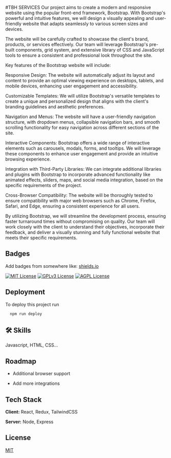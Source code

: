 #TBH SERVICES
Our project aims to create a modern and responsive website using the popular front-end framework, Bootstrap. With Bootstrap's powerful and intuitive features, we will design a visually appealing and user-friendly website that adapts seamlessly to various screen sizes and devices.

The website will be carefully crafted to showcase the client's brand, products, or services effectively. Our team will leverage Bootstrap's pre-built components, grid system, and extensive library of CSS and JavaScript tools to ensure a consistent and professional look throughout the site.

Key features of the Bootstrap website will include:

Responsive Design: The website will automatically adjust its layout and content to provide an optimal viewing experience on desktops, tablets, and mobile devices, enhancing user engagement and accessibility.

Customizable Templates: We will utilize Bootstrap's versatile templates to create a unique and personalized design that aligns with the client's branding guidelines and aesthetic preferences.

Navigation and Menus: The website will have a user-friendly navigation structure, with dropdown menus, collapsible navigation bars, and smooth scrolling functionality for easy navigation across different sections of the site.

Interactive Components: Bootstrap offers a wide range of interactive elements such as carousels, modals, forms, and tooltips. We will leverage these components to enhance user engagement and provide an intuitive browsing experience.

Integration with Third-Party Libraries: We can integrate additional libraries and plugins with Bootstrap to incorporate advanced functionality like animated effects, sliders, maps, and social media integration, based on the specific requirements of the project.

Cross-Browser Compatibility: The website will be thoroughly tested to ensure compatibility with major web browsers such as Chrome, Firefox, Safari, and Edge, ensuring a consistent experience for all users.

By utilizing Bootstrap, we will streamline the development process, ensuring faster turnaround times without compromising on quality. Our team will work closely with the client to understand their objectives, incorporate their feedback, and deliver a visually stunning and fully functional website that meets their specific requirements.


## Badges

Add badges from somewhere like: [shields.io](https://shields.io/)

[![MIT License](https://img.shields.io/badge/License-MIT-green.svg)](https://choosealicense.com/licenses/mit/)
[![GPLv3 License](https://img.shields.io/badge/License-GPL%20v3-yellow.svg)](https://opensource.org/licenses/)
[![AGPL License](https://img.shields.io/badge/license-AGPL-blue.svg)](http://www.gnu.org/licenses/agpl-3.0)


## Deployment

To deploy this project run

```bash
  npm run deploy
```


## 🛠 Skills
Javascript, HTML, CSS...


## Roadmap

- Additional browser support

- Add more integrations


## Tech Stack

**Client:** React, Redux, TailwindCSS

**Server:** Node, Express


## License

[MIT](https://choosealicense.com/licenses/mit/)

